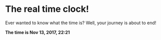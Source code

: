 # The real time clock!

Ever wanted to know what the time is? Well, your journey is about to end!

**The time is Nov 13, 2017, 22:21**